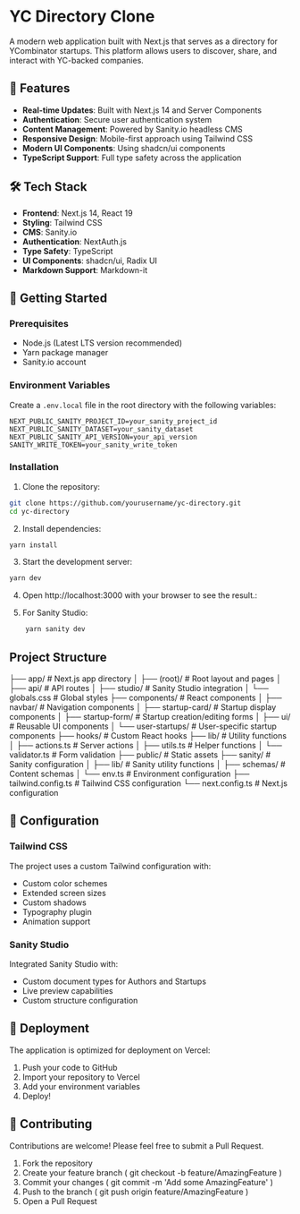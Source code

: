 # YC Directory Clone

A modern web application built with Next.js that serves as a directory for YCombinator startups. This platform allows users to discover, share, and interact with YC-backed companies.

## 🚀 Features

- **Real-time Updates**: Built with Next.js 14 and Server Components
- **Authentication**: Secure user authentication system
- **Content Management**: Powered by Sanity.io headless CMS
- **Responsive Design**: Mobile-first approach using Tailwind CSS
- **Modern UI Components**: Using shadcn/ui components
- **TypeScript Support**: Full type safety across the application

## 🛠️ Tech Stack

- **Frontend**: Next.js 14, React 19
- **Styling**: Tailwind CSS
- **CMS**: Sanity.io
- **Authentication**: NextAuth.js
- **Type Safety**: TypeScript
- **UI Components**: shadcn/ui, Radix UI
- **Markdown Support**: Markdown-it

## 🚦 Getting Started

### Prerequisites

- Node.js (Latest LTS version recommended)
- Yarn package manager
- Sanity.io account

### Environment Variables

Create a `.env.local` file in the root directory with the following variables:

```env
NEXT_PUBLIC_SANITY_PROJECT_ID=your_sanity_project_id
NEXT_PUBLIC_SANITY_DATASET=your_sanity_dataset
NEXT_PUBLIC_SANITY_API_VERSION=your_api_version
SANITY_WRITE_TOKEN=your_sanity_write_token
```

### Installation

1. Clone the repository:

```bash
git clone https://github.com/yourusername/yc-directory.git
cd yc-directory
```

2. Install dependencies:

```bash
yarn install
```

3. Start the development server:

```bash
yarn dev
```

4. Open http://localhost:3000 with your browser to see the result.:

5. For Sanity Studio:

```bash
	yarn sanity dev
```

## Project Structure

├── app/ # Next.js app directory
│ ├── (root)/ # Root layout and pages
│ ├── api/ # API routes
│ ├── studio/ # Sanity Studio integration
│ └── globals.css # Global styles
├── components/ # React components
│ ├── navbar/ # Navigation components
│ ├── startup-card/ # Startup display components
│ ├── startup-form/ # Startup creation/editing forms
│ ├── ui/ # Reusable UI components
│ └── user-startups/ # User-specific startup components
├── hooks/ # Custom React hooks
├── lib/ # Utility functions
│ ├── actions.ts # Server actions
│ ├── utils.ts # Helper functions
│ └── validator.ts # Form validation
├── public/ # Static assets
├── sanity/ # Sanity configuration
│ ├── lib/ # Sanity utility functions
│ ├── schemas/ # Content schemas
│ └── env.ts # Environment configuration
├── tailwind.config.ts # Tailwind CSS configuration
└── next.config.ts # Next.js configuration

## 🔧 Configuration

### Tailwind CSS

The project uses a custom Tailwind configuration with:

- Custom color schemes
- Extended screen sizes
- Custom shadows
- Typography plugin
- Animation support

### Sanity Studio

Integrated Sanity Studio with:

- Custom document types for Authors and Startups
- Live preview capabilities
- Custom structure configuration

## 🚀 Deployment

The application is optimized for deployment on Vercel:

1. Push your code to GitHub
2. Import your repository to Vercel
3. Add your environment variables
4. Deploy!

## 🤝 Contributing

Contributions are welcome! Please feel free to submit a Pull Request.

1. Fork the repository
2. Create your feature branch ( git checkout -b feature/AmazingFeature )
3. Commit your changes ( git commit -m 'Add some AmazingFeature' )
4. Push to the branch ( git push origin feature/AmazingFeature )
5. Open a Pull Request
